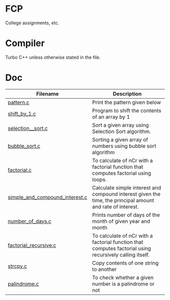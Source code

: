 # FCP
College assignments, etc.

# Compiler
Turbo C++ unless otherwise stated in the file.

# Doc
|Filename|Description|
|--------|-----------|
|[pattern.c](https://github.com/meetmangukiya/FCP/blob/master/src/pattern.c)|Print the pattern given below|
|[shift_by_1.c](https://github.com/meetmangukiya/FCP/blob/master/src/shift_by_1.c)|Program to shift the contents of an array by 1|
|[selection__sort.c](https://github.com/meetmangukiya/FCP/blob/master/src/selection__sort.c)|Sort a given array using Selection Sort algorithm.|
|[bubble_sort.c](https://github.com/meetmangukiya/FCP/blob/master/src/bubble_sort.c)|Sorting a given array of numbers using bubble sort algorithm|
|[factorial.c](https://github.com/meetmangukiya/FCP/blob/master/src/factorial.c)|To calculate of nCr with a factorial function that computes factorial using loops.|
|[simple_and_compound_interest.c](https://github.com/meetmangukiya/FCP/blob/master/src/simple_and_compound_interest.c)|Calculate simple interest and compound interest given the time, the principal amount and rate of interest.|
|[number_of_days.c](https://github.com/meetmangukiya/FCP/blob/master/src/number_of_days.c)|Prints number of days of the month of given year and month|
|[factorial_recursive.c](https://github.com/meetmangukiya/FCP/blob/master/src/factorial_recursive.c)|To calculate of nCr with a factorial function that computes factorial using recursively calling itself.|
|[strcpy.c](https://github.com/meetmangukiya/FCP/blob/master/src/strcpy.c)|Copy contents of one string to another|
|[palindrome.c](https://github.com/meetmangukiya/FCP/blob/master/src/palindrome.c)|To check whether a given number is a palindrome or not|